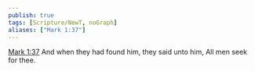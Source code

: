 ```yaml
---
publish: true
tags: [Scripture/NewT, noGraph]
aliases: ["Mark 1:37"]
---
```

[Mark 1:37](https://churchofjesuschrist.org/study/scriptures/nt/mark/1?lang=eng&id=p37#p37) And when they had found him, they said unto him, All men seek for thee.
